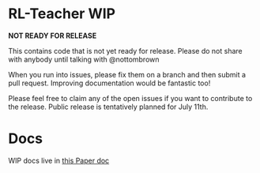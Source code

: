 # RL-Teacher WIP
**NOT READY FOR RELEASE**

This contains code that is not yet ready for release. Please do not share with anybody until talking with @nottombrown

When you run into issues, please fix them on a branch and then submit a pull request. Improving documentation would be fantastic too!

Please feel free to claim any of the open issues if you want to contribute to the release. Public release is tentatively planned for July 11th.

# Docs
WIP docs live in [this Paper doc](https://paper.dropbox.com/doc/RL-Teacher-WIP-oFrrhxOalXj2R42YL6PjV)
